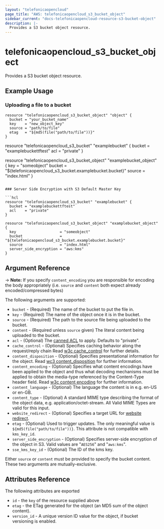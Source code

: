 ```yaml
---
layout: "telefonicaopencloud"
page_title: "AWS: telefonicaopencloud_s3_bucket_object"
sidebar_current: "docs-telefonicaopencloud-resource-s3-bucket-object"
description: |-
  Provides a S3 bucket object resource.
---
```


# telefonicaopencloud\_s3\_bucket\_object

Provides a S3 bucket object resource.

## Example Usage

### Uploading a file to a bucket

```hcl
resource "telefonicaopencloud_s3_bucket_object" "object" {
  bucket = "your_bucket_name"
  key    = "new_object_key"
  source = "path/to/file"
  etag   = "${md5(file("path/to/file"))}"
}
```

resource "telefonicaopencloud_s3_bucket" "examplebucket" {
  bucket = "examplebuckettftest"
  acl    = "private"
}

resource "telefonicaopencloud_s3_bucket_object" "examplebucket_object" {
  key        = "someobject"
  bucket     = "${telefonicaopencloud_s3_bucket.examplebucket.bucket}"
  source     = "index.html"
}
```

### Server Side Encryption with S3 Default Master Key

```hcl
resource "telefonicaopencloud_s3_bucket" "examplebucket" {
  bucket = "examplebuckettftest"
  acl    = "private"
}

resource "telefonicaopencloud_s3_bucket_object" "examplebucket_object" {
  key                    = "someobject"
  bucket                 = "${telefonicaopencloud_s3_bucket.examplebucket.bucket}"
  source                 = "index.html"
  server_side_encryption = "aws:kms"
}
```

## Argument Reference

-> **Note:** If you specify `content_encoding` you are responsible for encoding the body appropriately (i.e. `source` and `content` both expect already encoded/compressed bytes)

The following arguments are supported:

* `bucket` - (Required) The name of the bucket to put the file in.
* `key` - (Required) The name of the object once it is in the bucket.
* `source` - (Required) The path to the source file being uploaded to the bucket.
* `content` - (Required unless `source` given) The literal content being uploaded to the bucket.
* `acl` - (Optional) The [canned ACL](https://docs.aws.amazon.com/AmazonS3/latest/dev/acl-overview.html#canned-acl) to apply. Defaults to "private".
* `cache_control` - (Optional) Specifies caching behavior along the request/reply chain Read [w3c cache_control](http://www.w3.org/Protocols/rfc2616/rfc2616-sec14.html#sec14.9) for further details.
* `content_disposition` - (Optional) Specifies presentational information for the object. Read [wc3 content_disposition](http://www.w3.org/Protocols/rfc2616/rfc2616-sec19.html#sec19.5.1) for further information.
* `content_encoding` - (Optional) Specifies what content encodings have been applied to the object and thus what decoding mechanisms must be applied to obtain the media-type referenced by the Content-Type header field. Read [w3c content encoding](http://www.w3.org/Protocols/rfc2616/rfc2616-sec14.html#sec14.11) for further information.
* `content_language` - (Optional) The language the content is in e.g. en-US or en-GB.
* `content_type` - (Optional) A standard MIME type describing the format of the object data, e.g. application/octet-stream. All Valid MIME Types are valid for this input.
* `website_redirect` - (Optional) Specifies a target URL for [website redirect](http://docs.aws.amazon.com/AmazonS3/latest/dev/how-to-page-redirect.html).
* `etag` - (Optional) Used to trigger updates. The only meaningful value is `${md5(file("path/to/file"))}`.
This attribute is not compatible with `kms_key_id`.
* `server_side_encryption` - (Optional) Specifies server-side encryption of the object in S3. Valid values are "`AES256`" and "`aws:kms`".
* `sse_kms_key_id` - (Optional) The ID of the kms key.

Either `source` or `content` must be provided to specify the bucket content.
These two arguments are mutually-exclusive.

## Attributes Reference

The following attributes are exported

* `id` - the `key` of the resource supplied above
* `etag` - the ETag generated for the object (an MD5 sum of the object content).
* `version_id` - A unique version ID value for the object, if bucket versioning
is enabled.

